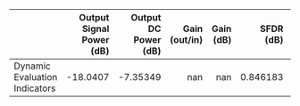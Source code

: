 |                               |   Output Signal Power (dB) |   Output DC Power (dB) |   Gain (out/in) |   Gain (dB) |   SFDR (dB) |   THD (dB) |   SNR (dB) |   SNDR (dB) |      HD2 |   HD3 |   Rise Time[90.0%] (ns) |   Bandwidth (GHz) |
|:------------------------------|---------------------------:|-----------------------:|----------------:|------------:|------------:|-----------:|-----------:|------------:|---------:|------:|------------------------:|------------------:|
| Dynamic Evaluation Indicators |                   -18.0407 |               -7.35349 |             nan |         nan |    0.846183 |   -26.9486 |   -7.35007 |    -7.35169 | -26.9486 |   nan |                0.320036 |           3.12465 |